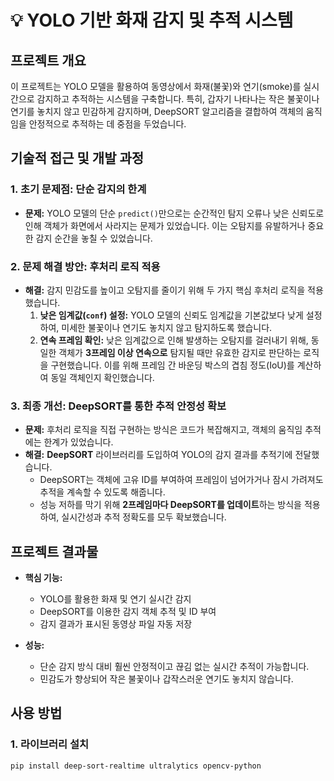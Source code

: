 # 💡 YOLO 기반 화재 감지 및 추적 시스템

## 프로젝트 개요

이 프로젝트는 YOLO 모델을 활용하여 동영상에서 화재(불꽃)와 연기(smoke)를 실시간으로 감지하고 추적하는 시스템을 구축합니다. 특히, 갑자기 나타나는 작은 불꽃이나 연기를 놓치지 않고 민감하게 감지하며, DeepSORT 알고리즘을 결합하여 객체의 움직임을 안정적으로 추적하는 데 중점을 두었습니다.

## 기술적 접근 및 개발 과정

### 1. 초기 문제점: 단순 감지의 한계

-   **문제:** YOLO 모델의 단순 `predict()`만으로는 순간적인 탐지 오류나 낮은 신뢰도로 인해 객체가 화면에서 사라지는 문제가 있었습니다. 이는 오탐지를 유발하거나 중요한 감지 순간을 놓칠 수 있었습니다.

### 2. 문제 해결 방안: 후처리 로직 적용

-   **해결:** 감지 민감도를 높이고 오탐지를 줄이기 위해 두 가지 핵심 후처리 로직을 적용했습니다.
    1.  **낮은 임계값(`conf`) 설정:** YOLO 모델의 신뢰도 임계값을 기본값보다 낮게 설정하여, 미세한 불꽃이나 연기도 놓치지 않고 탐지하도록 했습니다.
    2.  **연속 프레임 확인:** 낮은 임계값으로 인해 발생하는 오탐지를 걸러내기 위해, 동일한 객체가 **3프레임 이상 연속으로** 탐지될 때만 유효한 감지로 판단하는 로직을 구현했습니다. 이를 위해 프레임 간 바운딩 박스의 겹침 정도(IoU)를 계산하여 동일 객체인지 확인했습니다.

### 3. 최종 개선: DeepSORT를 통한 추적 안정성 확보

-   **문제:** 후처리 로직을 직접 구현하는 방식은 코드가 복잡해지고, 객체의 움직임 추적에는 한계가 있었습니다.
-   **해결:** **DeepSORT** 라이브러리를 도입하여 YOLO의 감지 결과를 추적기에 전달했습니다.
    -   DeepSORT는 객체에 고유 ID를 부여하여 프레임이 넘어가거나 잠시 가려져도 추적을 계속할 수 있도록 해줍니다.
    -   성능 저하를 막기 위해 **2프레임마다 DeepSORT를 업데이트**하는 방식을 적용하여, 실시간성과 추적 정확도를 모두 확보했습니다.

## 프로젝트 결과물

-   **핵심 기능:**
    -   YOLO를 활용한 화재 및 연기 실시간 감지
    -   DeepSORT를 이용한 감지 객체 추적 및 ID 부여
    -   감지 결과가 표시된 동영상 파일 자동 저장

-   **성능:**
    -   단순 감지 방식 대비 훨씬 안정적이고 끊김 없는 실시간 추적이 가능합니다.
    -   민감도가 향상되어 작은 불꽃이나 갑작스러운 연기도 놓치지 않습니다.

## 사용 방법

### 1. 라이브러리 설치

```bash
pip install deep-sort-realtime ultralytics opencv-python
